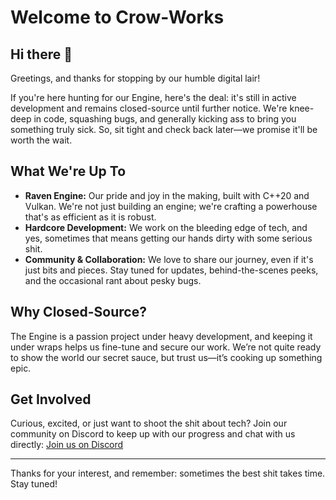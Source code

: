 # Welcome to Crow-Works

## Hi there 👋

Greetings, and thanks for stopping by our humble digital lair!

If you're here hunting for our Engine, here's the deal: it's still in active development and remains closed-source until further notice. We're knee-deep in code, squashing bugs, and generally kicking ass to bring you something truly sick. So, sit tight and check back later—we promise it'll be worth the wait.

## What We're Up To
- **Raven Engine:** Our pride and joy in the making, built with C++20 and Vulkan. We're not just building an engine; we're crafting a powerhouse that's as efficient as it is robust.
- **Hardcore Development:** We work on the bleeding edge of tech, and yes, sometimes that means getting our hands dirty with some serious shit.
- **Community & Collaboration:** We love to share our journey, even if it's just bits and pieces. Stay tuned for updates, behind-the-scenes peeks, and the occasional rant about pesky bugs.

## Why Closed-Source?
The Engine is a passion project under heavy development, and keeping it under wraps helps us fine-tune and secure our work. We’re not quite ready to show the world our secret sauce, but trust us—it’s cooking up something epic.

## Get Involved
Curious, excited, or just want to shoot the shit about tech? Join our community on Discord to keep up with our progress and chat with us directly:
[Join us on Discord](https://discord.gg/CSsfC9Sd)

---

Thanks for your interest, and remember: sometimes the best shit takes time. Stay tuned!
